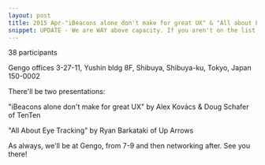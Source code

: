 ```yaml
---
layout: post
title: 2015 Apr-"iBeacons alone don't make for great UX" & "All about Eye Tracking"
snippet: UPDATE - We are WAY above capacity. If you aren't on the list, we are afraid it will not be -
---
```

38 participants

Gengo offices 3-27-11, Yushin bldg 8F, Shibuya, Shibuya-ku, Tokyo, Japan 150-0002

There'll be two presentations:

"iBeacons alone don't make for great UX" by Alex Kovács & Doug Schafer of TenTen

"All About Eye Tracking" by Ryan Barkataki of Up Arrows

As always, we'll be at Gengo, from 7-9 and then networking after. See you there!

